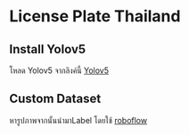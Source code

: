 # License Plate Thailand

## Install Yolov5

โหลด Yolov5 จากลิงค์นี้ [Yolov5](https://github.com/ultralytics/yolov5)

## Custom Dataset

หารูปภาพจากนั้นนำมาLabel โดยใช้ [roboflow](https://roboflow.com/)